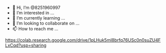 - 👋 Hi, I’m @8251960997
- 👀 I’m interested in ...
- 🌱 I’m currently learning ...
- 💞️ I’m looking to collaborate on ...
- 📫 How to reach me ...

<!---
8251960997/8251960997 is a ✨ special ✨ repository because its `README.md` (this file) appears on your GitHub profile.
You can click the Preview link to take a look at your changes.
--->
https://colab.research.google.com/drive/1pLHuk5ml8brfq76USc0n0suZU4FLxCqd?usp=sharing
